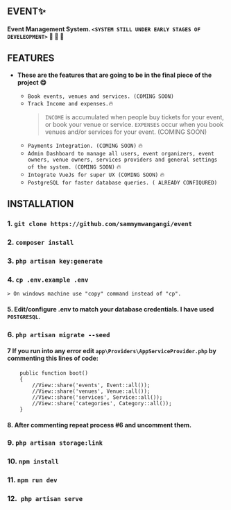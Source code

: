 
## EVENT:sparkles:

#### Event Management System. `<SYSTEM STILL UNDER EARLY STAGES OF DEVELEOPMENT>` :wrench: :nut_and_bolt: :hammer:

## FEATURES

* **These are the features that are going to be in the final piece of the project :yum:**

    * `Book events, venues and services. (COMING SOON)`
    * `Track Income and expenses.`:fire: 
        > `INCOME` is accumulated when people buy tickets for your event, or book your venue or service. `EXPENSES` occur when you book venues and/or services for your event.              (COMING SOON)
    * `Payments Integration. (COMING SOON)` :fire:
    * `Admin Dashboard to manage all users, event organizers, event owners, venue owners, services providers and general settings of the system. (COMING SOON)` :fire:
    * `Integrate VueJs for super UX (COMING SOON)` :fire:
    * `PostgreSQL for faster database queries. ( ALREADY CONFIQURED)`

## INSTALLATION

### 1. `git clone https://github.com/sammymwangangi/event`
### 2. `composer install`
### 3. `php artisan key:generate`
### 4. `cp .env.example .env`
    > On windows machine use "copy" command instead of "cp".
#### 5. Edit/configure .env to match your database credentials. I have used `POSTGRESQL`.
### 6. `php artisan migrate --seed`
#### 7 If you run into any error edit ```app\Providers\AppServiceProvider.php```  by commenting this lines of code:
```
    public function boot()
    {
        //View::share('events', Event::all());
        //View::share('venues', Venue::all());
        //View::share('services', Service::all());
        //View::share('categories', Category::all());
    }
```
#### 8. After commenting repeat process #6 and uncomment them.
### 9. ```php artisan storage:link```
### 10. ```npm install```
### 11. `npm run dev`
### 12.` php artisan serve`

